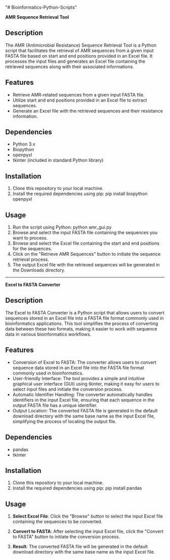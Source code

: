 "# Bioinformatics-Python-Scripts" 

**AMR Sequence Retrieval Tool**

## Description

The AMR (Antimicrobial Resistance) Sequence Retrieval Tool is a Python script that facilitates the retrieval of AMR sequences from a given input FASTA file based on start and end positions provided in an Excel file. It processes the input files and generates an Excel file containing the retrieved sequences along with their associated informations.

## Features

- Retrieve AMR-related sequences from a given input FASTA file.
- Utilize start and end positions provided in an Excel file to extract sequences.
- Generate an Excel file with the retrieved sequences and their resistance information.

## Dependencies

- Python 3.x
- Biopython
- openpyxl
- tkinter (included in standard Python library)

## Installation

1. Clone this repository to your local machine.
2. Install the required dependencies using pip: pip install biopython openpyxl
   
## Usage

1. Run the script using Python: python amr_gui.py
2. Browse and select the input FASTA file containing the sequences you want to process.
3. Browse and select the Excel file containing the start and end positions for the sequences.
4. Click on the "Retrieve AMR Sequences" button to initiate the sequence retrieval process.
5. The output Excel file with the retrieved sequences will be generated in the Downloads directory.
-----------------------------------------------------------------------------------------------------------------------------
**Excel to FASTA Converter**

## Description

The Excel to FASTA Converter is a Python script that allows users to convert sequences stored in an Excel file into a FASTA file format commonly used in bioinformatics applications. This tool simplifies the process of converting data between these two formats, making it easier to work with sequence data in various bioinformatics workflows.

## Features

- Conversion of Excel to FASTA: The converter allows users to convert sequence data stored in an Excel file into the FASTA file format commonly used in bioinformatics.
- User-friendly Interface: The tool provides a simple and intuitive graphical user interface (GUI) using tkinter, making it easy for users to select input files and initiate the conversion process.
- Automatic Identifier Handling: The converter automatically handles identifiers in the input Excel file, ensuring that each sequence in the output FASTA file has a unique identifier.
- Output Location: The converted FASTA file is generated in the default download directory with the same base name as the input Excel file, simplifying the process of locating the output file.

## Dependencies

- pandas
- tkinter

## Installation

1. Clone this repository to your local machine.
2. Install the required dependencies using pip: pip install pandas

## Usage

1. **Select Excel File**: Click the "Browse" button to select the input Excel file containing the sequences to be converted.

2. **Convert to FASTA**: After selecting the input Excel file, click the "Convert to FASTA" button to initiate the conversion process.

3. **Result**: The converted FASTA file will be generated in the default download directory with the same base name as the input Excel file.





